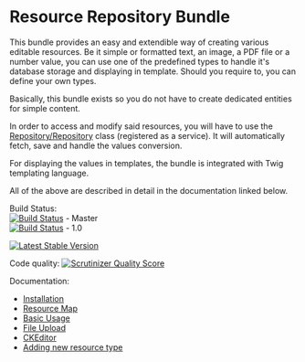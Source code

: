 # Resource Repository Bundle

This bundle provides an easy and extendible way of creating various editable resources.
Be it simple or formatted text, an image, a PDF file or a number value, you can
use one of the predefined types to handle it's database storage and displaying in
template. Should you require to, you can define your own types.

Basically, this bundle exists so you do not have to create dedicated entities for
simple content.

In order to access and modify said resources, you will have to use the [Repository/Repository](https://github.com/fsi-open/resource-repository-bundle/blob/master/Repository/Repository.php)
class (registered as a service). It will automatically fetch, save and handle the values conversion.

For displaying the values in templates, the bundle is integrated with Twig templating
language.

All of the above are described in detail in the documentation linked below.

Build Status:  
[![Build Status](https://travis-ci.org/fsi-open/resource-repository-bundle.png?branch=master)](https://travis-ci.org/fsi-open/resource-repository-bundle) - Master  
[![Build Status](https://travis-ci.org/fsi-open/resource-repository-bundle.png?branch=1.0)](https://travis-ci.org/fsi-open/resource-repository-bundle) - 1.0  

[![Latest Stable Version](https://poser.pugx.org/fsi/resource-repository-bundle/v/stable.png)](https://packagist.org/packages/fsi/resource-repository-bundle)

Code quality:
[![Scrutinizer Quality Score](https://scrutinizer-ci.com/g/fsi-open/resource-repository-bundle/badges/quality-score.png?s=d40261524da1024a92e98b410d97a6568745b06a)](https://scrutinizer-ci.com/g/fsi-open/resource-repository-bundle/)

Documentation:

* [Installation](Resources/docs/installation.md)
* [Resource Map](Resources/docs/resource_map.md)
* [Basic Usage](Resources/docs/basic_usage.md)
* [File Upload](Resources/docs/file_upload.md)
* [CKEditor](Resources/docs/ckeditor.md)
* [Adding new resource type](Resources/docs/adding_new_resource_type.md)
